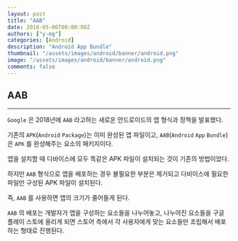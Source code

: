 ```yaml
---
layout: post
title: "AAB"
date: 2018-05-06T00:00:00Z
authors: ["y-mg"]
categories: [Android]
description: "Android App Bundle"
thumbnail: "/assets/images/android/banner/android.png"
image: "/assets/images/android/banner/android.png"
comments: false
---
```


## AAB
***
`Google` 은 2018년에 `AAB` 라고하는 새로운 안드로이드의 앱 형식과 정책을 발표했다.
<br/>

기존의 `APK`(`Android` `Package`)는 이미 완성된 앱 파일이고, `AAB`(`Android` `App` `Bundle`)은 `APK` 를 완성해주는 요소의 패키지이다.
<br/>

앱을 설치할 때 디바이스에 모두 똑같은 APK 파일이 설치되는 것이 기존의 방법이었다.
<br/>

하지만 `AAB` 형식으로 앱을 배포하는 경우 불필요한 부분은 제거되고 다비이스에 필요한 파일만 구성된 APK 파일이 설치된다.
<br/>

즉, `AAB` 를 사용하면 앱의 크기가 줄어들게 된다.
<br/>

`AAB` 의 배포는 개발자가 앱을 구성하는 요소들을 나누어놓고, 나누어진 요소들을 구글 플레이 스토에 올리게 되면 스토어 측에서 각 사용자에게 맞는 요소들만 조립해서 배포하는 형태로 진행된다.